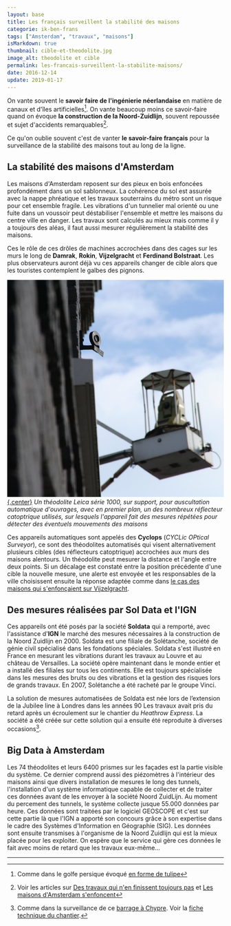 ```yaml
---
layout: base
title: Les français surveillent la stabilité des maisons
categorie: ik-ben-frans
tags: ["Amsterdam", "travaux", "maisons"]
isMarkdown: true
thumbnail: cible-et-theodolite.jpg
image_alt: theodolite et cible
permalink: les-francais-surveillent-la-stabilite-maisons/
date: 2016-12-14
update: 2019-01-17
---
```


On vante souvent le **savoir faire de l'ingénierie néerlandaise** en matière de canaux et d'îles artificielles[^1]. On vante beaucoup moins ce savoir-faire quand on évoque **la construction de la Noord-Zuidlijn**, souvent repoussée et sujet d'accidents remarquables[^2].

Ce qu'on oublie souvent c'est de vanter **le savoir-faire français** pour la surveillance de la stabilité des maisons tout au long de la ligne.

## La stabilité des maisons d'Amsterdam

Les maisons d'Amsterdam reposent sur des pieux en bois enfoncées profondément dans un sol sablonneux. La cohérence du sol est assurée avec la nappe phréatique et les travaux souterrains du métro sont un risque pour cet ensemble fragile. Les vibrations d'un tunnelier mal orienté ou une fuite dans un voussoir peut déstabiliser l'ensemble et mettre les maisons du centre ville en danger. Les travaux sont calculés au mieux mais comme il y a toujours des aléas, il faut aussi mesurer régulièrement la stabilité des maisons.

Ces le rôle de ces drôles de machines accrochées dans des cages sur les murs le long de **Damrak**, **Rokin**, **Vijzelgracht** et **Ferdinand Bolstraat**. Les plus observateurs auront déjà vu ces appareils changer de cible alors que les touristes contemplent le galbes des pignons.

[![Un théodolite flou et un petit rond noir net le long d'une facade](cible-et-theodolite.jpg){.center}](https://commons.wikimedia.org/wiki/File:Theodoliet_en_doelwit.jpg "Quelqu'un a mis cette photo sur Wikimedia commons")
*Un théodolite Leica série 1000, sur support, pour auscultation automatique d'ouvrages, avec en premier plan, un des nombreux réflecteur catoptrique utilisés, sur lesquels l'appareil fait des mesures répétées pour détecter des éventuels mouvements des maisons*

<!--excerpt-->
Ces appareils automatiques sont appelés des **Cyclops** (*CYCLic OPtical Surveyor*), ce sont des théodolites automatisés qui visent alternativement plusieurs cibles (des réflecteurs catoptrique) accrochées aux murs des maisons alentours. Un théodolite peut mesurer la distance et l'angle entre deux points. Si un décalage est constaté entre la position précédente d'une cible la nouvelle mesure, une alerte est envoyée et les responsables de la ville choisissent ensuite la réponse adaptée comme dans [le cas des maisons qui s'enfonçaient sur Vijzelgracht](/les-maisons-s-enfoncent).

## Des mesures réalisées par Sol Data et l'IGN 

Ces appareils ont été posés par la société **Soldata** qui a remporté, avec l'assistance d'**IGN** le marché des mesures nécessaires à la construction de la Noord Zuidlijn en 2000. Soldata est une filiale de Solétanche, société de génie civil spécialisé dans les fondations spéciales. Soldata s'est illustré en France en mesurant les vibrations durant les travaux au Louvre et au château de Versailles. La société opère maintenant dans le monde entier et a installé des filiales sur tous les continents. Elle est toujours spécialisée dans les mesures des bruits ou des vibrations et la gestion des risques lors de grands travaux. En 2007, Solétanche a été racheté par le groupe Vinci.

La solution de mesures automatisées de Soldata est née lors de l’extension de la Jubilee line à Londres dans les années 90 Les travaux avait pris du retard après un écroulement sur le chantier du *Heathrow Express*. La société a été créée sur cette solution qui a ensuite été reproduite à diverses occasions[^3].

## Big Data à Amsterdam

Les 74 théodolites et leurs 6400 prismes sur les façades est la partie visible du système. Ce dernier comprend aussi des piézomètres à l'intérieur des maisons ainsi que divers installation de mesures le long des tunnels, l'installation d'un système informatique capable de collecter et de traiter ces données avant de les envoyer à la société Noord ZuidLijn. Au moment du percement des tunnels, le système collecte jusque 55.000 données par heure. Ces données sont traitées par le logiciel GEOSCOPE et c'est sur cette partie là que l'IGN a apporté son concours grâce à son expertise dans le cadre des Systèmes d'Information en Géographie (SIG). Les données sont ensuite transmises à l'organisme de la Noord Zuidlijn qui est la mieux placée pour les exploiter. On espère que le service qui gère ces données le fait avec moins de retard que les travaux eux-même…

---
[^1]: Comme dans le golfe persique évoqué [en forme de tulipe](/un-polder-en-forme-de-tulipe)
[^2]: Voir les articles sur [Des travaux qui n'en finissent toujours pas](/travaux-n-en-finissent-toujours-pas) et [Les maisons d'Amsterdam s'enfoncent](/les-maisons-s-enfoncent)
[^3]: Comme dans la surveillance de ce [barrage à Chypre](http://www.soldatagroup.com/C1256954003EC4A6/type/9AF6C0B72BC3B426C125696D0051199E/$File/Chypre-fr.pdf).[^4] Voir la [fiche technique du chantier](http://fr.soldatagroup.com/C1256954003EC4A6/type/7ECC4695506CDFAAC125696D0051195D/$File/Amsterdam-fr.pdf).
[^4]: avant de l'être aussi dans le cadre de la construction de la Noord-Zuidlijn à Amsterdam
<!-- post notes:
http://commons.wikimedia.org/wiki/File:Theodoliet_en_doelwit.jpg 

IGN_Magazine/46
http://www.ign.fr/publications-de-l-ign/Institut/Publications/IGN_Magazine/46/IGNmag46.pdf 
CYCLOPS (CYCLic OPtical Surveyor) et des prismes sur les bâtiments environnants. cité dans
http://loemi.recherche.ign.fr/pdf/brochureGeocube1.pdf 
 
descriptif détaillé
www.aftopo.org/download.php?matricule=410312
et commande du document sur refdoc http://cat.inist.fr/?aModele=afficheN&cpsidt=16837759 
http://fr.soldatagroup.com/soldata/refchsoldata.nsf/8a9a55afa2a103bec12571d4002d61cb!OpenView 
http://gespot.at5.nl/2010/02/16/meetapparatuur-bij-de-bijenkorf/
image archivée ici http://www.studiokoning.nl/Damrak.html
--->
